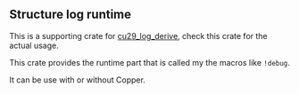## Structure log runtime

This is a supporting crate
for [cu29_log_derive](https://github.com/copper-project/copper-rs/tree/master/cu29_log_derive), check this crate for the
actual usage.

This crate provides the runtime part that is called my the macros like `!debug`.

It can be use with or without Copper.